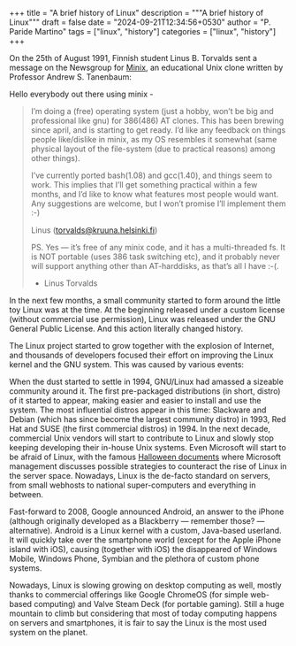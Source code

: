 +++
title = "A brief history of Linux"
description = """A brief history of Linux"""
draft = false
date = "2024-09-21T12:34:56+0530"
author = "P. Paride Martino"
tags = ["linux", "history"]
categories = ["linux", "history"]
+++

On the 25th of August 1991, Finnish student Linus B. Torvalds sent a message on the Newsgroup for [Minix](https://en.wikipedia.org/wiki/Minix), an educational Unix clone written by Professor Andrew S. Tanenbaum:

Hello everybody out there using minix -

<blockquote>
I’m doing a (free) operating system (just a hobby, won’t be big and professional like gnu) for 386(486) AT clones. This has been brewing since april, and is starting to get ready. I’d like any feedback on things people like/dislike in minix, as my OS resembles it somewhat (same physical layout of the file-system (due to practical reasons) among other things).

I’ve currently ported bash(1.08) and gcc(1.40), and things seem to work. This implies that I’ll get something practical within a few months, and I’d like to know what features most people would want. Any suggestions are welcome, but I won’t promise I’ll implement them :-)

Linus (torvalds@kruuna.helsinki.fi)

PS. Yes — it’s free of any minix code, and it has a multi-threaded fs. It is NOT portable (uses 386 task switching etc), and it probably never will support anything other than AT-harddisks, as that’s all I have :-(.

- Linus Torvalds
</blockquote>

In the next few months, a small community started to form around the little toy Linux was at the time. At the beginning released under a custom license (without commercial use permission), Linux was released under the GNU General Public License. And this action literally changed history.

The Linux project started to grow together with the explosion of Internet, and thousands of developers focused their effort on improving the Linux kernel and the GNU system. This was caused by various events:

When the dust started to settle in 1994, GNU/Linux had amassed a sizeable community around it. The first pre-packaged distributions (in short, distro) of it started to appear, making easier and easier to install and use the system. The most influential distros appear in this time: Slackware and Debian (which has since become the largest community distro) in 1993, Red Hat and SUSE (the first commercial distros) in 1994. In the next decade, commercial Unix vendors will start to contribute to Linux and slowly stop keeping developing their in-house Unix systems. Even Microsoft will start to be afraid of Linux, with the famous [Halloween documents](https://en.wikipedia.org/wiki/Halloween_documents) where Microsoft management discusses possible strategies to counteract the rise of Linux in the server space. Nowadays, Linux is the de-facto standard on servers, from small webhosts to national super-computers and everything in between.

Fast-forward to 2008, Google announced Android, an answer to the iPhone (although originally developed as a Blackberry — remember those? — alternative). Android is a Linux kernel with a custom, Java-based userland. It will quickly take over the smartphone world (except for the Apple iPhone island with iOS), causing (together with iOS) the disappeared of Windows Mobile, Windows Phone, Symbian and the plethora of custom phone systems.

Nowadays, Linux is slowing growing on desktop computing as well, mostly thanks to commercial offerings like Google ChromeOS (for simple web-based computing) and Valve Steam Deck (for portable gaming). Still a huge mountain to climb but considering that most of today computing happens on servers and smartphones, it is fair to say the Linux is the most used system on the planet.